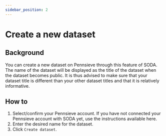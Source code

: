 ```yaml
---
sidebar_position: 2
---
```


# Create a new dataset

## Background

You can create a new dataset on Pennsieve through this feature of SODA. The name of the dataset will be displayed as the title of the dataset when the dataset becomes public. It is thus advised to make sure that your dataset title is different than your other dataset titles and that it is relatively informative.

## How to

1. Select/confirm your Pennsieve account. If you have not connected your Pennsieve account with SODA yet, use the instructions available here.
2. Enter the desired name for the dataset.
3. Click `Create dataset`.
